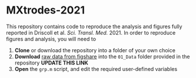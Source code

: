 # MXtrodes-2021

This repository contains code to reproduce the analysis and figures fully reported in Driscoll et al. *Sci. Transl. Med.* 2021. In order to reproduce figures and analysis, you will need to 

1. **Clone** or download the repository into a folder of your own choice
2. **Download** [raw data from figshare](https://doi.org/10.6084/m9.figshare.13007840) into the `01_Data` folder provided in the repository **UPDATE THIS LINK**
3. **Open** the `grp.m` script, and edit the required user-defined variables
